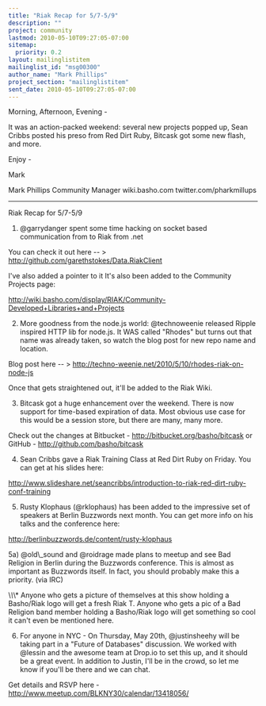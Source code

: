 ```yaml
---
title: "Riak Recap for 5/7-5/9"
description: ""
project: community
lastmod: 2010-05-10T09:27:05-07:00
sitemap:
  priority: 0.2
layout: mailinglistitem
mailinglist_id: "msg00300"
author_name: "Mark Phillips"
project_section: "mailinglistitem"
sent_date: 2010-05-10T09:27:05-07:00
---
```



Morning, Afternoon, Evening -

It was an action-packed weekend: several new projects popped up, Sean
Cribbs posted his preso from Red Dirt Ruby, Bitcask got some new
flash, and more.

Enjoy -

Mark

Mark Phillips
Community Manager
wiki.basho.com
twitter.com/pharkmillups

-----

Riak Recap for 5/7-5/9

1) @garrydanger spent some time hacking on socket based communication
from to Riak from .net

You can check it out here -- &gt; http://github.com/garethstokes/Data.RiakClient

I've also added a pointer to it It's also been added to the Community
Projects page:

http://wiki.basho.com/display/RIAK/Community-Developed+Libraries+and+Projects

2) More goodness from the node.js world: @technoweenie released Ripple
inspired HTTP lib for node.js. It WAS called "Rhodes" but turns out
that name was already taken, so watch the blog post for new repo name
and location.

Blog post here -- &gt; http://techno-weenie.net/2010/5/10/rhodes-riak-on-node-js

Once that gets straightened out, it'll be added to the Riak Wiki.

3) Bitcask got a huge enhancement over the weekend. There is now
support for time-based expiration of data. Most obvious use case for
this would be a session store, but there are many, many more.

Check out the changes at Bitbucket -
http://bitbucket.org/basho/bitcask or GitHub -
http://github.com/basho/bitcask

4) Sean Cribbs gave a Riak Training Class at Red Dirt Ruby on Friday.
You can get at his slides here:

http://www.slideshare.net/seancribbs/introduction-to-riak-red-dirt-ruby-conf-training

5) Rusty Klophaus (@rklophaus) has been added to the impressive set of
speakers at Berlin Buzzwords next month. You can get more info on his
talks and the conference here:

http://berlinbuzzwords.de/content/rusty-klophaus

5a) @old\\_sound and @roidrage made plans to meetup and see Bad Religion
in Berlin during the Buzzwords conference. This is almost as important
as Buzzwords itself. In fact, you should probably make this a
priority. (via IRC)

\\*\\*\\* Anyone who gets a picture of themselves at this show holding a
Basho/Riak logo will get a fresh Riak T. Anyone who gets a pic of a
Bad Religion band member holding a Basho/Riak logo will get something
so cool it can't even be mentioned here.

6) For anyone in NYC - On Thursday, May 20th, @justinsheehy will be
taking part in a "Future of Databases" discussion. We worked with
@lessin and the awesome team at Drop.io to set this up, and it should
be a great event. In addition to Justin, I'll be in the crowd, so let
me know if you'll be there and we can chat.

Get details and RSVP here - http://www.meetup.com/BLKNY30/calendar/13418056/

